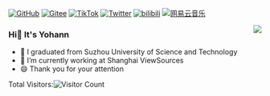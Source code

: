 [![GitHub](https://img.shields.io/badge/dynamic/json?logo=github&label=GitHub&labelColor=495867&color=green&query=%24.data.totalSubs&url=https%3A%2F%2Fapi.spencerwoo.com%2Fsubstats%2F%3Fsource%3Dgithub%26queryKey%3DYohann0617&style=flat-square)](https://github.com/Yohann0617)
[![Gitee](https://img.shields.io/badge/dynamic/json?logo=Gitee&logoColor=red&label=Gitee&labelColor=e59082&color=green&query=%24.data.totalSubs&url=https%3A%2F%2Fapi.spencerwoo.com%2Fsubstats%2F%3Fsource%3Dfeedly%257Cinoreader%257CfeedsPub%26queryKey%3Dhttps://haysc.tech/feed.xml&style=flat-square)](https://gitee.com/fan-yuhui)
[![TikTok](https://img.shields.io/badge/dynamic/json?logo=TikTok&logoColor=black&label=TikTok&labelColor=f5efef&color=green&query=%24.data.totalSubs&url=https%3A%2F%2Fapi.spencerwoo.com%2Fsubstats%2F%3Fsource%3Dgithub%26queryKey%3Dhayschan&style=flat-square)](https://www.tiktok.com/@yohann.fan?is_from_webapp=1&sender_device=pc)
[![Twitter](https://img.shields.io/badge/dynamic/json?logo=Twitter&logoColor=blue&label=Twitter&labelColor=62CCF0&color=green&query=%24.data.totalSubs&url=https%3A%2F%2Fapi.spencerwoo.com%2Fsubstats%2F%3Fsource%3Dtwitter%26queryKey%3Dfanyuhui617&style=flat-square)](https://twitter.com/fanyuhui617)
[![bilibili](https://img.shields.io/badge/dynamic/json?logo=bilibili&logoColor=FA0B9A&label=bilibili&labelColor=F07FC3&color=green&query=%24.data.totalSubs&url=https%3A%2F%2Fapi.spencerwoo.com%2Fsubstats%2F%3Fsource%3Dbilibili%26queryKey%3D307091821&style=flat-square)](https://space.bilibili.com/307091821)
[![网易云音乐](https://img.shields.io/badge/dynamic/json?logo=网易云音乐&logoColor=red&label=网易云音乐&labelColor=red&color=green&query=%24.data.totalSubs&url=https%3A%2F%2Fapi.spencerwoo.com%2Fsubstats%2F%3Fsource%3DneteaseMusic%26queryKey%3D504017687&style=flat-square)](https://music.163.com/#/user/home?id=504017687)

<img align="right" src="https://github-readme-stats.vercel.app/api?username=Yohann0617&show_icons=true&icon_color=blue&text_color=718096&bg_color=ffffff&hide_title=true" />

### Hi👋 It's Yohann
- 📖 I graduated from Suzhou University of Science and Technology
- 🔭 I’m currently working at Shanghai ViewSources
- 😄 Thank you for your attention

Total Visitors:![Visitor Count](https://profile-counter.glitch.me/Yohann0617/count.svg)
